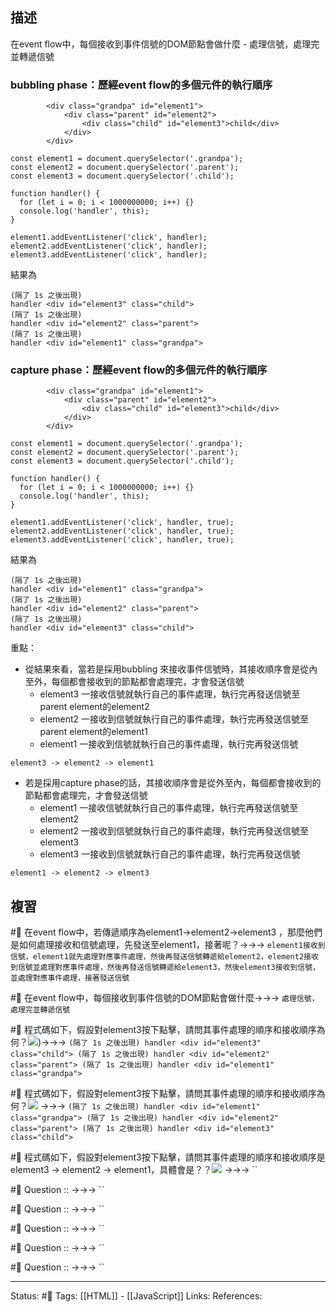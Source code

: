

## 描述

在event flow中，每個接收到事件信號的DOM節點會做什麼
	- 處理信號，處理完並轉遞信號

### bubbling phase：歷經event flow的多個元件的執行順序
```
        <div class="grandpa" id="element1">
            <div class="parent" id="element2">
                <div class="child" id="element3">child</div>
            </div>
        </div>
```


```
const element1 = document.querySelector('.grandpa');
const element2 = document.querySelector('.parent');
const element3 = document.querySelector('.child');

function handler() {
  for (let i = 0; i < 1000000000; i++) {}
  console.log('handler', this);
}

element1.addEventListener('click', handler);
element2.addEventListener('click', handler);
element3.addEventListener('click', handler);
```

結果為
```
(隔了 1s 之後出現)
handler <div id="element3" class="child">
(隔了 1s 之後出現)
handler <div id="element2" class="parent">
(隔了 1s 之後出現)
handler <div id="element1" class="grandpa">
```


### capture phase：歷經event flow的多個元件的執行順序

```
        <div class="grandpa" id="element1">
            <div class="parent" id="element2">
                <div class="child" id="element3">child</div>
            </div>
        </div>
```


```
const element1 = document.querySelector('.grandpa');
const element2 = document.querySelector('.parent');
const element3 = document.querySelector('.child');

function handler() {
  for (let i = 0; i < 1000000000; i++) {}
  console.log('handler', this);
}

element1.addEventListener('click', handler, true);
element2.addEventListener('click', handler, true);
element3.addEventListener('click', handler, true);
```

結果為
```
(隔了 1s 之後出現)
handler <div id="element1" class="grandpa">
(隔了 1s 之後出現)
handler <div id="element2" class="parent">
(隔了 1s 之後出現)
handler <div id="element3" class="child">
```



重點：
- 從結果來看，當若是採用bubbling 來接收事件信號時，其接收順序會是從內至外，每個都會接收到的節點都會處理完，才會發送信號
	- element3 一接收信號就執行自己的事件處理，執行完再發送信號至parent element的element2
	- element2 一接收到信號就執行自己的事件處理，執行完再發送信號至parent element的element1
	- element1 一接收到信號就執行自己的事件處理，執行完再發送信號
```
element3 -> element2 -> element1
```
- 若是採用capture phase的話，其接收順序會是從外至內，每個都會接收到的節點都會處理完，才會發送信號
	- element1 一接收信號就執行自己的事件處理，執行完再發送信號至element2
	- element2 一接收到信號就執行自己的事件處理，執行完再發送信號至element3
	- element3 一接收到信號就執行自己的事件處理，執行完再發送信號
```
element1 -> element2 -> elment3
```
## 複習

#🧠 在event flow中，若傳遞順序為element1->element2->element3 ，那麼他們是如何處理接收和信號處理，先發送至element1，接著呢？->->-> `element1接收到信號，element1就先處理對應事件處理，然後再發送信號轉遞給element2，element2接收到信號並處理對應事件處理，然後再發送信號轉遞給element3，然後element3接收到信號，並處理對應事件處理，接著發送信號`

#🧠 在event flow中，每個接收到事件信號的DOM節點會做什麼->->-> `處理信號，處理完並轉遞信號`

#🧠 程式碼如下，假設對element3按下點擊，請問其事件處理的順序和接收順序為何？![](https://res.cloudinary.com/dqfxgtyoi/image/upload/v1668439773/blog/javascript/event/event-flow/bubbling-phase-execution-order_zzygfc.png))->->-> `(隔了 1s 之後出現) handler <div id="element3" class="child"> (隔了 1s 之後出現) handler <div id="element2" class="parent"> (隔了 1s 之後出現) handler <div id="element1" class="grandpa">`

#🧠 程式碼如下，假設對element3按下點擊，請問其事件處理的順序和接收順序為何？![](https://res.cloudinary.com/dqfxgtyoi/image/upload/v1668439773/blog/javascript/event/event-flow/capture-phase-execution-order_dwacbc.png) ->->-> `(隔了 1s 之後出現) handler <div id="element1" class="grandpa"> (隔了 1s 之後出現) handler <div id="element2" class="parent"> (隔了 1s 之後出現) handler <div id="element3" class="child">`

#🧠 程式碼如下，假設對element3按下點擊，請問其事件處理的順序和接收順序是element3 -> element2 -> element1，具體會是？？![](https://res.cloudinary.com/dqfxgtyoi/image/upload/v1668439773/blog/javascript/event/event-flow/bubbling-phase-execution-order_zzygfc.png) ->->-> ``

#🧠 Question :: ->->-> ``

#🧠 Question :: ->->-> ``

#🧠 Question :: ->->-> ``

#🧠 Question :: ->->-> ``

#🧠 Question :: ->->-> ``


---
Status: #🌱 
Tags:
[[HTML]] - [[JavaScript]]
Links:
References: